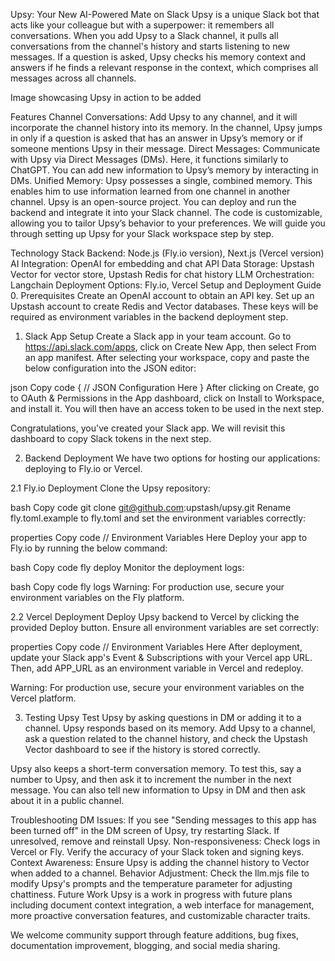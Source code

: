 Upsy: Your New AI-Powered Mate on Slack
Upsy is a unique Slack bot that acts like your colleague but with a superpower: it remembers all conversations. When you add Upsy to a Slack channel, it pulls all conversations from the channel's history and starts listening to new messages. If a question is asked, Upsy checks his memory context and answers if he finds a relevant response in the context, which comprises all messages across all channels.

Image showcasing Upsy in action to be added

Features
Channel Conversations: Add Upsy to any channel, and it will incorporate the channel history into its memory. In the channel, Upsy jumps in only if a question is asked that has an answer in Upsy’s memory or if someone mentions Upsy in their message.
Direct Messages: Communicate with Upsy via Direct Messages (DMs). Here, it functions similarly to ChatGPT. You can add new information to Upsy’s memory by interacting in DMs.
Unified Memory: Upsy possesses a single, combined memory. This enables him to use information learned from one channel in another channel.
Upsy is an open-source project. You can deploy and run the backend and integrate it into your Slack channel. The code is customizable, allowing you to tailor Upsy’s behavior to your preferences. We will guide you through setting up Upsy for your Slack workspace step by step.

Technology Stack
Backend: Node.js (Fly.io version), Next.js (Vercel version)
AI Integration: OpenAI for embedding and chat API
Data Storage: Upstash Vector for vector store, Upstash Redis for chat history
LLM Orchestration: Langchain
Deployment Options: Fly.io, Vercel
Setup and Deployment Guide
0. Prerequisites
   Create an OpenAI account to obtain an API key. Set up an Upstash account to create Redis and Vector databases. These keys will be required as environment variables in the backend deployment step.

1. Slack App Setup
   Create a Slack app in your team account. Go to https://api.slack.com/apps, click on Create New App, then select From an app manifest. After selecting your workspace, copy and paste the below configuration into the JSON editor:

json
Copy code
{
// JSON Configuration Here
}
After clicking on Create, go to OAuth & Permissions in the App dashboard, click on Install to Workspace, and install it. You will then have an access token to be used in the next step.

Congratulations, you've created your Slack app. We will revisit this dashboard to copy Slack tokens in the next step.

2. Backend Deployment
   We have two options for hosting our applications: deploying to Fly.io or Vercel.

2.1 Fly.io Deployment
Clone the Upsy repository:

bash
Copy code
git clone git@github.com:upstash/upsy.git
Rename fly.toml.example to fly.toml and set the environment variables correctly:

properties
Copy code
// Environment Variables Here
Deploy your app to Fly.io by running the below command:

bash
Copy code
fly deploy
Monitor the deployment logs:

bash
Copy code
fly logs
Warning: For production use, secure your environment variables on the Fly platform.

2.2 Vercel Deployment
Deploy Upsy backend to Vercel by clicking the provided Deploy button. Ensure all environment variables are set correctly:

properties
Copy code
// Environment Variables Here
After deployment, update your Slack app's Event & Subscriptions with your Vercel app URL. Then, add APP_URL as an environment variable in Vercel and redeploy.

Warning: 
For production use, secure your environment variables on the Vercel platform.

3. Testing Upsy
   Test Upsy by asking questions in DM or adding it to a channel. Upsy responds based on its memory. Add Upsy to a channel, ask a question related to the channel history, and check the Upstash Vector dashboard to see if the history is stored correctly.

Upsy also keeps a short-term conversation memory. To test this, say a number to Upsy, and then ask it to increment the number in the next message. You can also tell new information to Upsy in DM and then ask about it in a public channel.

Troubleshooting
DM Issues: If you see "Sending messages to this app has been turned off" in the DM screen of Upsy, try restarting Slack. If unresolved, remove and reinstall Upsy.
Non-responsiveness: Check logs in Vercel or Fly. Verify the accuracy of your Slack token and signing keys.
Context Awareness: Ensure Upsy is adding the channel history to Vector when added to a channel.
Behavior Adjustment: Check the llm.mjs file to modify Upsy's prompts and the temperature parameter for adjusting chattiness.
Future Work
Upsy is a work in progress with future plans including document context integration, a web interface for management, more proactive conversation features, and customizable character traits.

We welcome community support through feature additions, bug fixes, documentation improvement, blogging, and social media sharing.